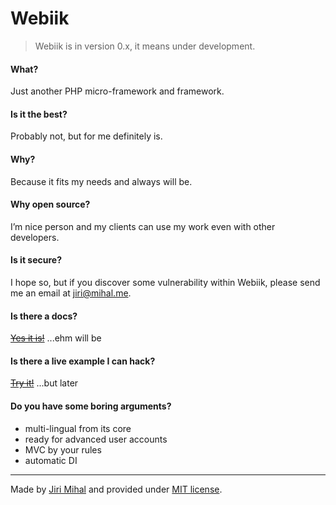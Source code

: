 # Webiik

> Webiik is in version 0.x, it means under development.

#### What?
Just another PHP micro-framework and framework.

#### Is it the best?
Probably not, but for me definitely is.

#### Why?
Because it fits my needs and always will be.

#### Why open source?
I’m nice person and my clients can use my work even with other developers.

#### Is it secure?
I hope so, but if you discover some vulnerability within Webiik, please send me an email at jiri@mihal.me.

#### Is there a docs?
[~~Yes it is!~~]() ...ehm will be

#### Is there a live example I can hack?
[~~Try it!~~]() ...but later

#### Do you have some boring arguments?
- multi-lingual from its core
- ready for advanced user accounts
- MVC by your rules
- automatic DI

---
Made by [Jiri Mihal](https://github.com/Jiri-Mihal) and provided under [MIT license](http://opensource.org/licenses/MIT).